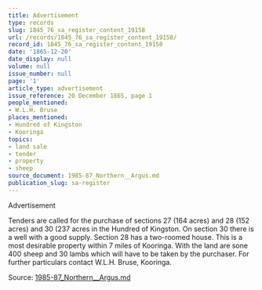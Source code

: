 ```yaml
---
title: Advertisement
type: records
slug: 1845_76_sa_register_content_19158
url: /records/1845_76_sa_register_content_19158/
record_id: 1845_76_sa_register_content_19158
date: '1865-12-20'
date_display: null
volume: null
issue_number: null
page: '1'
article_type: advertisement
issue_reference: 20 December 1865, page 1
people_mentioned:
- W.L.H. Bruse
places_mentioned:
- Hundred of Kingston
- Kooringa
topics:
- land sale
- tender
- property
- sheep
source_document: 1985-87_Northern__Argus.md
publication_slug: sa-register
---
```


Advertisement

Tenders are called for the purchase of sections 27 (164 acres) and 28 (152 acres) and 30 (237 acres in the Hundred of Kingston.  On section 30 there is a well with a good supply.  Section 28 has a two-roomed house.  This is a most desirable property within 7 miles of Kooringa.  With the land are sone 400 sheep and 30 lambs which will have to be taken by the purchaser.  For further particulars contact W.L.H. Bruse, Kooringa.

Source: [1985-87_Northern__Argus.md](/downloads/markdown/1985-87_Northern__Argus.md)
